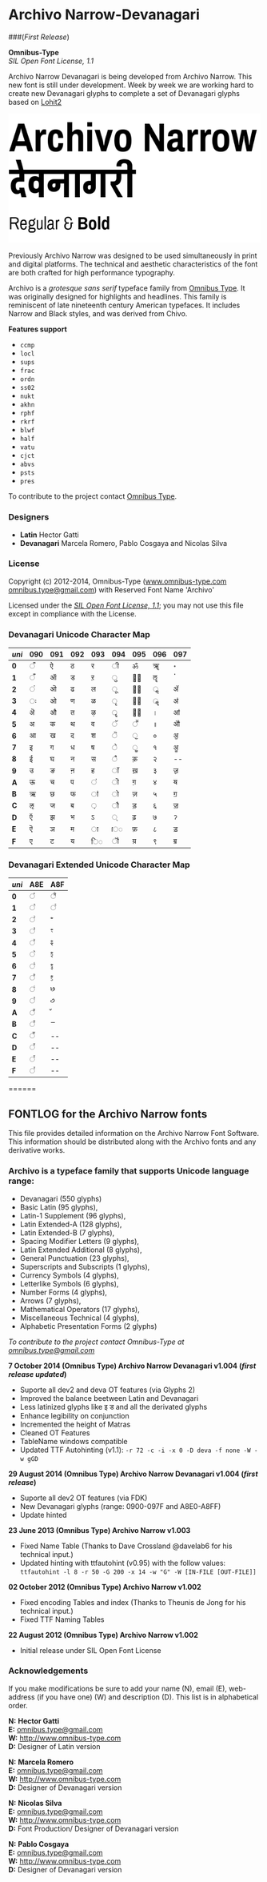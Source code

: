 # Archivo Narrow-Devanagari  
###(*First Release*)

**Omnibus-Type**  
*SIL Open Font License, 1.1*

Archivo Narrow Devanagari is being developed from Archivo Narrow. This new font is still under development. Week by week we are working hard to create new Devanagari glyphs to complete a set of Devanagari glyphs based on [Lohit2](https://github.com/pravins/lohit2/tree/master/devanagari)

![Sample of Archivo Narrow Devanagari.](ArchivoNarrow-Devanagari.gif "Archivo Narrow Devanagari")

Previously Archivo Narrow was designed to be used simultaneously in print and digital platforms. The technical and aesthetic characteristics of the font are both crafted for high performance typography.

Archivo is a *grotesque sans serif* typeface family from [Omnibus Type](http://omnibus-type.com/). It was originally designed for highlights and headlines. This family is reminiscent of late nineteenth century American typefaces. It includes Narrow and Black styles, and was derived from Chivo.

**Features support**
- `ccmp`
- `locl`
- `sups`
- `frac`
- `ordn`
- `ss02`
- `nukt`
- `akhn`
- `rphf`
- `rkrf`
- `blwf`
- `half`
- `vatu`
- `cjct`
- `abvs`
- `psts`
- `pres`


To contribute to the project contact [Omnibus Type](http://omnibus-type.com/).

### Designers

* **Latin** Hector Gatti
* **Devanagari** Marcela Romero, Pablo Cosgaya and Nicolas Silva

### License

Copyright (c) 2012-2014, Omnibus-Type (www.omnibus-type.com omnibus.type@gmail.com) with Reserved Font Name 'Archivo'

Licensed under the [*SIL Open Font License, 1.1*](http://scripts.sil.org/OFL); you may not use this file except in compliance with the License.

### Devanagari Unicode Character Map

*uni*|090   |091|092|093|094 |095	|096	|097
-----|------|---|---|---|----|------|-------|-----
**0**| ◌ऀ	| ऐ	| ठ	| र	| ◌ी | ॐ	| ॠ		|	॰
**1**| ◌ँ	| ऑ	| ड	| ऱ	| ◌ु	 | ◌॑	| ॡ		|	ॱ
**2**| ◌ं	| ऒ	| ढ	| ल	| ◌ू	 | ◌॒	| ◌ॢ		|	ॲ
**3**| ◌ः	| ओ	| ण	| ळ	| ◌ृ	 | ◌॓	| ◌ॣ		|	ॳ
**4**| ऄ	| औ	| त	| ऴ	| ◌ॄ	 | ◌॔	| ।		|	ॴ
**5**| अ	| क	| थ	| व	| ◌ॅ	 | ◌ॕ	| ॥		|	ॵ
**6**| आ	| ख	| द	| श	| ◌ॆ	 | ◌ॖ	| ०		|	ॶ
**7**| इ	| ग	| ध	| ष	| ◌े	 | ◌ॗ	| १		|	ॷ
**8**| ई	| घ	| न	| स	| ◌ै	 | क़	| २		|	--
**9**| उ	| ङ	| ऩ	| ह	| ◌ॉ	 | ख़	| ३		|	ॹ
**A**| ऊ	| च	| प	| ◌ऺ	| ◌ॊ	 | ग़	| ४		|	ॺ
**B**| ऋ	| छ	| फ	| ◌ऻ	| ◌ो	 | ज़	| ५		|	ॻ
**C**| ऌ 	| ज	| ब	| ◌़	| ◌ौ	 | ड़	| ६		|	ॼ
**D**| ऍ		| झ	| भ	| ऽ	| ◌्	 | ढ़	| ७		|	ॽ
**E**| ऎ		| ञ	| म	| ◌ा	| ॎ◌	 | फ़	| ८		|	ॾ
**F**| ए		| ट	| य	| ि◌	| ◌ॏ	 | य़	| ९		|	ॿ

### Devanagari Extended Unicode Character Map

*uni*|A8E   |A8F
-----|------|---
**0**| ◌꣠	| ◌꣰	
**1**| ◌꣡	| ◌꣱	
**2**| ◌꣢	| ꣲ	
**3**| ◌꣣	| ꣳ	
**4**| ◌꣤	| ꣴ	
**5**| ◌꣥	| ꣵ	
**6**| ◌꣦	| ꣶ	
**7**| ◌꣧	| ꣷ	
**8**| ◌꣨	| ꣸	
**9**| ◌꣩	| ꣹	
**A**| ◌꣪	| ꣺	
**B**| ◌꣫	| ꣻ	
**C**| ◌꣬	| --
**D**| ◌꣭	| --
**E**| ◌꣮	| --
**F**| ◌꣯	| --


======
## FONTLOG for the Archivo Narrow fonts

This file provides detailed information on the Archivo Narrow Font Software.  
This information should be distributed along with the Archivo fonts and any derivative works.

### Archivo is a typeface family that supports Unicode language range: 

* Devanagari (550 glyphs)
* Basic Latin (95 glyphs),
* Latin-1 Supplement (96 glyphs),
* Latin Extended-A (128 glyphs),
* Latin Extended-B (7 glyphs),
* Spacing Modifier Letters (9 glyphs),
* Latin Extended Additional (8 glyphs),
* General Punctuation (23 glyphs),
* Superscripts and Subscripts (1 glyphs),
* Currency Symbols (4 glyphs),
* Letterlike Symbols (6 glyphs),
* Number Forms (4 glyphs),
* Arrows (7 glyphs),
* Mathematical Operators (17 glyphs),
* Miscellaneous Technical (4 glyphs),
* Alphabetic Presentation Forms (2 glyphs)

*To contribute to the project contact Omnibus-Type at omnibus.type@gmail.com*

**7 October 2014 (Omnibus Type) Archivo Narrow Devanagari v1.004 (*first release updated*)**
- Suporte all dev2 and deva OT features (via Glyphs 2)
- Improved the balance beetween Latin and Devanagari
- Less latinized glyphs like इ ड and all the derivated glyphs
- Enhance legibility on conjunction
- Incremented the height of Matras
- Cleaned OT Features
- TableName windows compatible
- Updated TTF Autohinting (v1.1): `-r 72 -c -i -x 0 -D deva -f none -W -w gGD`

**29 August 2014 (Omnibus Type) Archivo Narrow Devanagari v1.004 (*first release*)**
- Suporte all dev2 OT features (via FDK)
- New Devanagari glyphs (range: 0900-097F and A8E0-A8FF)
- Update hinted

**23 June 2013 (Omnibus Type) Archivo Narrow v1.003**
- Fixed Name Table (Thanks to Dave Crossland @davelab6 for his technical input.)
- Updated hinting with ttfautohint (v0.95) with the follow values: `ttfautohint -l 8 -r 50 -G 200 -x 14 -w "G" -W [IN-FILE [OUT-FILE]]`

**02 October 2012 (Omnibus Type) Archivo Narrow v1.002**
- Fixed encoding Tables and index (Thanks to Theunis de Jong for his technical input.)
- Fixed TTF Naming Tables

**22 August 2012 (Omnibus Type) Archivo Narrow v1.002**
- Initial release under SIL Open Font License

### Acknowledgements

If you make modifications be sure to add your name (N), email (E), web-address
(if you have one) (W) and description (D). This list is in alphabetical order.

**N:** **Hector Gatti**  
**E:** omnibus.type@gmail.com  
**W:** http://www.omnibus-type.com  
**D:** Designer of Latin version

**N:** **Marcela Romero**  
**E:** omnibus.type@gmail.com  
**W:** http://www.omnibus-type.com  
**D:** Designer of Devanagari version

**N:** **Nicolas Silva**  
**E:** omnibus.type@gmail.com  
**W:** http://www.omnibus-type.com  
**D:** Font Production/ Designer of Devanagari version

**N:** **Pablo Cosgaya**  
**E:** omnibus.type@gmail.com  
**W:** http://www.omnibus-type.com  
**D:** Designer of Devanagari version